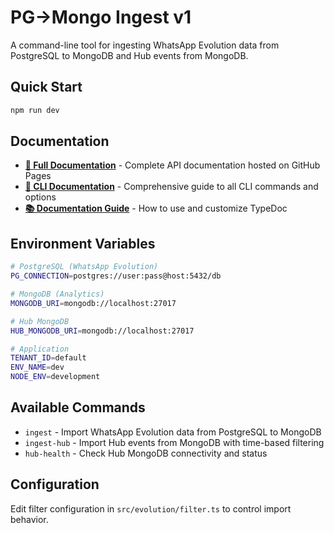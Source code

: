 # PG→Mongo Ingest v1

A command-line tool for ingesting WhatsApp Evolution data from PostgreSQL to MongoDB and Hub events from MongoDB.

## Quick Start

```bash
npm run dev
```

## Documentation

- **[📖 Full Documentation](https://chatclass.github.io/experimental/)** - Complete API documentation hosted on GitHub Pages
- **[🔧 CLI Documentation](CLI_DOCUMENTATION.md)** - Comprehensive guide to all CLI commands and options
- **[📚 Documentation Guide](DOCUMENTATION.md)** - How to use and customize TypeDoc

## Environment Variables

```bash
# PostgreSQL (WhatsApp Evolution)
PG_CONNECTION=postgres://user:pass@host:5432/db

# MongoDB (Analytics)
MONGODB_URI=mongodb://localhost:27017

# Hub MongoDB
HUB_MONGODB_URI=mongodb://localhost:27017

# Application
TENANT_ID=default
ENV_NAME=dev
NODE_ENV=development
```

## Available Commands

- `ingest` - Import WhatsApp Evolution data from PostgreSQL to MongoDB
- `ingest-hub` - Import Hub events from MongoDB with time-based filtering
- `hub-health` - Check Hub MongoDB connectivity and status

## Configuration

Edit filter configuration in `src/evolution/filter.ts` to control import behavior.




